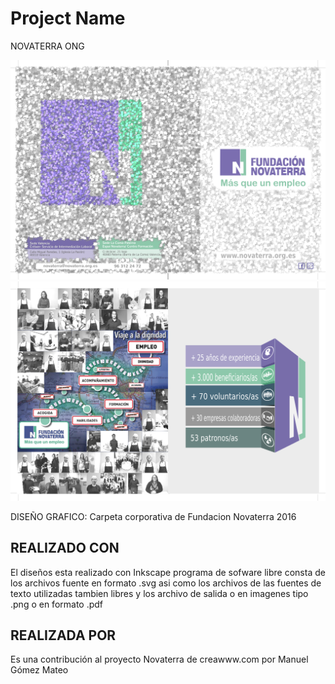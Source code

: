 # Project Name
NOVATERRA ONG
<p align="center">
  <img src="https://raw.githubusercontent.com/Novaterra/CarpetasNovaterra/master/dise%C3%B1o.png" width="600"/>
  <img src="https://raw.githubusercontent.com/Novaterra/CarpetasNovaterra/master/dise%C3%B1o1.png" width="600"/>
</p>
DISEÑO GRAFICO: Carpeta corporativa de Fundacion Novaterra 2016

## REALIZADO CON

El diseños esta realizado con Inkscape programa de sofware libre
consta de los archivos fuente en formato .svg asi como los archivos de
las fuentes de texto utilizadas tambien libres
y los archivo de salida o en imagenes tipo .png o en formato .pdf

## REALIZADA POR

Es una contribución al proyecto Novaterra de creawww.com por Manuel Gómez Mateo